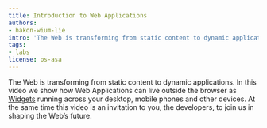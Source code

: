 ```yaml
---
title: Introduction to Web Applications
authors:
- hakon-wium-lie
intro: 'The Web is transforming from static content to dynamic applications. In this video we show how Web Applications can live outside the browser as Widgets running across your desktop, mobile phones and other devices. At the same time this video is an invitation to you, the developers, to join us in shaping the Web’s future.'
tags:
- labs
license: os-asa
---
```


The Web is transforming from static content to dynamic applications. In this video we show how Web Applications can live outside the browser as [Widgets][1] running across your desktop, mobile phones and other devices. At the same time this video is an invitation to you, the developers, to join us in shaping the Web’s future.

[1]: http://my.opera.com/community/customize/widgets/
